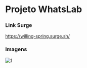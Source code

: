 # Projeto WhatsLab

### Link Surge 
https://willing-spring.surge.sh/

### Imagens
![1](https://user-images.githubusercontent.com/102267210/178078037-351d5b62-0c68-432e-8283-14b6e42166b7.png)

